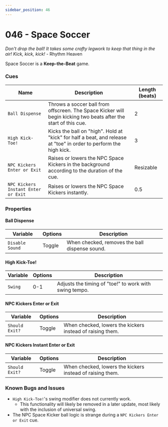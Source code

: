 ```yaml
---
sidebar_position: 46
---
```

# 046 - Space Soccer

*Don't drop the ball! It takes some crafty legwork to keep that thing in the air! Kick, kick, kick!* - Rhythm Heaven

Space Soccer is a **Keep-the-Beat** game.

### Cues

|Name|Description|Length (beats)|
|---|---|---|
|`Ball Dispense`|Throws a soccer ball from offscreen. The Space Kicker will begin kicking two beats after the start of this cue.|2|
|`High Kick-Toe!`|Kicks the ball on "high". Hold at "kick" for half a beat, and release at "toe" in order to perform the high kick.|3|
|`NPC Kickers Enter or Exit`|Raises or lowers the NPC Space Kickers in the background according to the duration of the cue.|Resizable|
|`NPC Kickers Instant Enter or Exit`|Raises or lowers the NPC Space Kickers instantly.|0.5|

### Properties

#### Ball Dispense
|Variable|Options|Description|
|---|---|---|
|`Disable Sound`|Toggle|When checked, removes the ball dispense sound.|

#### High Kick-Toe!
|Variable|Options|Description|
|---|---|---|
|`Swing`|0-1|Adjusts the timing of "toe!" to work with swing tempo.|

#### NPC Kickers Enter or Exit
|Variable|Options|Description|
|---|---|---|
|`Should Exit?`|Toggle|When checked, lowers the kickers instead of raising them.|

#### NPC Kickers Instant Enter or Exit
|Variable|Options|Description|
|---|---|---|
|`Should Exit?`|Toggle|When checked, lowers the kickers instead of raising them.|

### Known Bugs and Issues
- `High Kick-Toe!`'s swing modifier does not currently work.
	- This functionality will likely be removed in a later update, most likely with the inclusion of universal swing.
- The NPC Space Kicker ball logic is strange during a `NPC Kickers Enter or Exit` cue.

